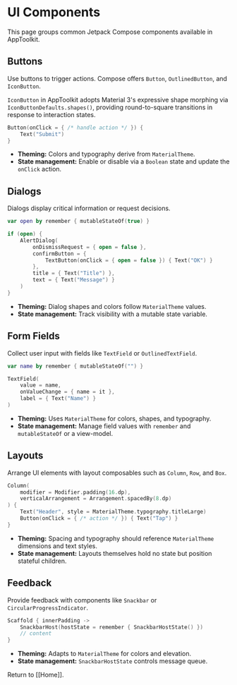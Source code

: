 # UI Components

This page groups common Jetpack Compose components available in AppToolkit.

## Buttons

Use buttons to trigger actions. Compose offers `Button`, `OutlinedButton`, and `IconButton`.

`IconButton` in AppToolkit adopts Material 3's expressive shape morphing via `IconButtonDefaults.shapes()`,
providing round-to-square transitions in response to interaction states.

```kotlin
Button(onClick = { /* handle action */ }) {
    Text("Submit")
}
```

- **Theming:** Colors and typography derive from `MaterialTheme`.
- **State management:** Enable or disable via a `Boolean` state and update the `onClick` action.

## Dialogs

Dialogs display critical information or request decisions.

```kotlin
var open by remember { mutableStateOf(true) }

if (open) {
    AlertDialog(
        onDismissRequest = { open = false },
        confirmButton = {
            TextButton(onClick = { open = false }) { Text("OK") }
        },
        title = { Text("Title") },
        text = { Text("Message") }
    )
}
```

- **Theming:** Dialog shapes and colors follow `MaterialTheme` values.
- **State management:** Track visibility with a mutable state variable.

## Form Fields

Collect user input with fields like `TextField` or `OutlinedTextField`.

```kotlin
var name by remember { mutableStateOf("") }

TextField(
    value = name,
    onValueChange = { name = it },
    label = { Text("Name") }
)
```

- **Theming:** Uses `MaterialTheme` for colors, shapes, and typography.
- **State management:** Manage field values with `remember` and `mutableStateOf` or a view-model.

## Layouts

Arrange UI elements with layout composables such as `Column`, `Row`, and `Box`.

```kotlin
Column(
    modifier = Modifier.padding(16.dp),
    verticalArrangement = Arrangement.spacedBy(8.dp)
) {
    Text("Header", style = MaterialTheme.typography.titleLarge)
    Button(onClick = { /* action */ }) { Text("Tap") }
}
```

- **Theming:** Spacing and typography should reference `MaterialTheme` dimensions and text styles.
- **State management:** Layouts themselves hold no state but position stateful children.

## Feedback

Provide feedback with components like `Snackbar` or `CircularProgressIndicator`.

```kotlin
Scaffold { innerPadding ->
    SnackbarHost(hostState = remember { SnackbarHostState() })
    // content
}
```

- **Theming:** Adapts to `MaterialTheme` for colors and elevation.
- **State management:** `SnackbarHostState` controls message queue.

Return to [[Home]].
